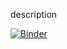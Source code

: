 description

[![Binder](https://mybinder.org/badge_logo.svg)](https://mybinder.org/v2/gh/olkap/snop/master?filepath=notebooks%2Fscop-class-prediction.ipynb)
